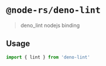 # `@node-rs/deno-lint`

> deno_lint nodejs binding

## Usage

```ts
import { lint } from 'deno-lint'

```
